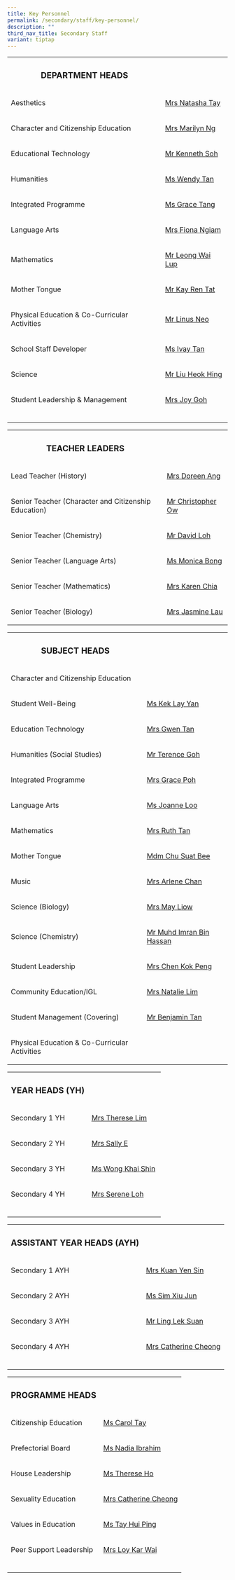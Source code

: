 ```yaml
---
title: Key Personnel
permalink: /secondary/staff/key-personnel/
description: ""
third_nav_title: Secondary Staff
variant: tiptap
---
```

<table style="minWidth: 50px">
<colgroup>
<col>
<col>
</colgroup>
<tbody>
<tr>
<th rowspan="1" colspan="1">
<h3>DEPARTMENT HEADS</h3>
</th>
<th rowspan="1" colspan="1">
<p></p>
</th>
</tr>
<tr>
<td rowspan="1" colspan="1">
<p>Aesthetics</p>
</td>
<td rowspan="1" colspan="1">
<p><a href="mailto:sophia_natasha_wei_junhao@schools.gov.sg" rel="noopener noreferrer nofollow" target="_blank">Mrs Natasha Tay</a>
</p>
</td>
</tr>
<tr>
<td rowspan="1" colspan="1">
<p>Character and Citizenship Education</p>
</td>
<td rowspan="1" colspan="1">
<p><a href="mailto:lau_lilin_marilyn@schools.gov.sg" rel="noopener noreferrer nofollow" target="_blank">Mrs Marilyn Ng</a>
</p>
</td>
</tr>
<tr>
<td rowspan="1" colspan="1">
<p>Educational Technology</p>
</td>
<td rowspan="1" colspan="1">
<p><a href="mailto:soh_chen_wai_kenneth@schools.gov.sg" rel="noopener noreferrer nofollow" target="_blank">Mr Kenneth Soh</a>
</p>
</td>
</tr>
<tr>
<td rowspan="1" colspan="1">
<p>Humanities</p>
</td>
<td rowspan="1" colspan="1">
<p><a href="mailto:wendy_li-_jin_tan@schools.gov.sg" rel="noopener noreferrer nofollow" target="_blank">Ms Wendy Tan</a>
</p>
</td>
</tr>
<tr>
<td rowspan="1" colspan="1">
<p>Integrated Programme</p>
</td>
<td rowspan="1" colspan="1">
<p><a href="mailto:tang_lyn_lyn@schools.gov.sg" rel="noopener noreferrer nofollow" target="_blank">Ms Grace Tang</a>
</p>
</td>
</tr>
<tr>
<td rowspan="1" colspan="1">
<p>Language Arts</p>
</td>
<td rowspan="1" colspan="1">
<p><a href="mailto:fiona_ngiam@schools.gov.sg" rel="noopener noreferrer nofollow" target="_blank">Mrs Fiona Ngiam</a>
</p>
</td>
</tr>
<tr>
<td rowspan="1" colspan="1">
<p>Mathematics</p>
</td>
<td rowspan="1" colspan="1">
<p><a href="mailto:leong_wai_lup@schools.gov.sg" rel="noopener noreferrer nofollow" target="_blank">Mr Leong Wai Lup</a>
</p>
</td>
</tr>
<tr>
<td rowspan="1" colspan="1">
<p>Mother Tongue</p>
</td>
<td rowspan="1" colspan="1">
<p><a href="mailto:kay_ren_tat@schools.gov.sg" rel="noopener noreferrer nofollow" target="_blank">Mr Kay Ren Tat</a>
</p>
</td>
</tr>
<tr>
<td rowspan="1" colspan="1">
<p>Physical Education &amp; Co-Curricular Activities</p>
</td>
<td rowspan="1" colspan="1">
<p><a href="mailto:neo_chow_ming_linus@schools.gov.sg" rel="noopener noreferrer nofollow" target="_blank">Mr Linus Neo</a>
</p>
</td>
</tr>
<tr>
<td rowspan="1" colspan="1">
<p>School Staff Developer</p>
</td>
<td rowspan="1" colspan="1">
<p><a href="mailto:tan_sin_yee_ivay@schools.gov.sg" rel="noopener noreferrer nofollow" target="_blank">Ms Ivay Tan</a>
</p>
</td>
</tr>
<tr>
<td rowspan="1" colspan="1">
<p>Science</p>
</td>
<td rowspan="1" colspan="1">
<p><a href="mailto:liu_heok_hing@schools.gov.sg" rel="noopener noreferrer nofollow" target="_blank">Mr Liu Heok Hing</a>
</p>
</td>
</tr>
<tr>
<td rowspan="1" colspan="1">
<p>Student Leadership &amp; Management</p>
</td>
<td rowspan="1" colspan="1">
<p><a href="mailto:joy_sim@schools.gov.sg" rel="noopener noreferrer nofollow" target="_blank">Mrs Joy Goh</a>
</p>
</td>
</tr>
<tr>
<td rowspan="1" colspan="1">
<p></p>
</td>
<td rowspan="1" colspan="1">
<p></p>
</td>
</tr>
</tbody>
</table>
<table style="minWidth: 50px">
<colgroup>
<col>
<col>
</colgroup>
<tbody>
<tr>
<th rowspan="1" colspan="1">
<h3>TEACHER LEADERS</h3>
</th>
<th rowspan="1" colspan="1">
<p></p>
</th>
</tr>
<tr>
<td rowspan="1" colspan="1">
<p>Lead Teacher (History)</p>
</td>
<td rowspan="1" colspan="1">
<p><a href="mailto:lim_li_huang_doreen@schools.gov.sg" rel="noopener noreferrer nofollow" target="_blank">Mrs Doreen Ang</a>
</p>
</td>
</tr>
<tr>
<td rowspan="1" colspan="1">
<p>Senior Teacher (Character and Citizenship Education)</p>
</td>
<td rowspan="1" colspan="1">
<p><a href="mailto:ow_chee_keong_christopher@schools.gov.sg" rel="noopener noreferrer nofollow" target="_blank">Mr Christopher Ow</a>
</p>
</td>
</tr>
<tr>
<td rowspan="1" colspan="1">
<p>Senior Teacher (Chemistry)</p>
</td>
<td rowspan="1" colspan="1">
<p><a href="mailto:loh_jee_yong_david@schools.gov.sg" rel="noopener noreferrer nofollow" target="_blank">Mr David Loh</a>
</p>
</td>
</tr>
<tr>
<td rowspan="1" colspan="1">
<p>Senior Teacher (Language Arts)</p>
</td>
<td rowspan="1" colspan="1">
<p><a href="mailto:monica_bong@schools.gov.sg" rel="noopener noreferrer nofollow" target="_blank">Ms Monica Bong</a>
</p>
</td>
</tr>
<tr>
<td rowspan="1" colspan="1">
<p>Senior Teacher (Mathematics)</p>
</td>
<td rowspan="1" colspan="1">
<p><a href="mailto:low_geok_lin_karen@schools.gov.sg" rel="noopener noreferrer nofollow" target="_blank">Mrs Karen Chia</a>
</p>
</td>
</tr>
<tr>
<td rowspan="1" colspan="1">
<p>Senior Teacher (Biology)</p>
</td>
<td rowspan="1" colspan="1">
<p><a href="mailto:jasmine_goh@schools.gov.sg" rel="noopener noreferrer nofollow" target="_blank">Mrs Jasmine Lau</a>
</p>
</td>
</tr>
</tbody>
</table>
<table style="minWidth: 50px">
<colgroup>
<col>
<col>
</colgroup>
<tbody>
<tr>
<th rowspan="1" colspan="1">
<h3>SUBJECT HEADS</h3>
</th>
<th rowspan="1" colspan="1">
<p></p>
</th>
</tr>
<tr>
<td rowspan="1" colspan="1">
<p>Character and Citizenship Education</p>
</td>
<td rowspan="1" colspan="1">
<p></p>
</td>
</tr>
<tr>
<td rowspan="1" colspan="1">
<p>Student Well-Being</p>
</td>
<td rowspan="1" colspan="1">
<p><a href="mailto:kek_lay_yan@schools.gov.sg" rel="noopener noreferrer nofollow" target="_blank">Ms Kek Lay Yan</a>
</p>
</td>
</tr>
<tr>
<td rowspan="1" colspan="1">
<p>Education Technology</p>
</td>
<td rowspan="1" colspan="1">
<p><a href="mailto:gwen_tan@mgs.sch.edu.sg" rel="noopener noreferrer nofollow" target="_blank">Mrs Gwen Tan</a>
</p>
</td>
</tr>
<tr>
<td rowspan="1" colspan="1">
<p>Humanities (Social Studies)</p>
</td>
<td rowspan="1" colspan="1">
<p><a href="mailto:goh_keng_lee_terence@mgs.sch.edu.sg" rel="noopener noreferrer nofollow" target="_blank">Mr Terence Goh</a>
</p>
</td>
</tr>
<tr>
<td rowspan="1" colspan="1">
<p>Integrated Programme</p>
</td>
<td rowspan="1" colspan="1">
<p><a href="mailto:grace_poh@schools.gov.sg" rel="noopener noreferrer nofollow" target="_blank">Mrs Grace Poh</a>
</p>
</td>
</tr>
<tr>
<td rowspan="1" colspan="1">
<p>Language Arts</p>
</td>
<td rowspan="1" colspan="1">
<p><a href="jia_en_joanne_loo@schools.gov.sg" rel="noopener nofollow" target="_blank">Ms Joanne Loo</a>
</p>
</td>
</tr>
<tr>
<td rowspan="1" colspan="1">
<p>Mathematics</p>
</td>
<td rowspan="1" colspan="1">
<p><a href="mailto:ruth_tan@schools.gov.sg" rel="noopener noreferrer nofollow" target="_blank">Mrs Ruth Tan</a>
</p>
</td>
</tr>
<tr>
<td rowspan="1" colspan="1">
<p>Mother Tongue</p>
</td>
<td rowspan="1" colspan="1">
<p><a href="mailto:chu_suat_bee@schools.gov.sg" rel="noopener noreferrer nofollow" target="_blank">Mdm Chu Suat Bee</a>
</p>
</td>
</tr>
<tr>
<td rowspan="1" colspan="1">
<p>Music</p>
</td>
<td rowspan="1" colspan="1">
<p><a href="mailto:low_siew_kheng_arlene@schools.gov.sg" rel="noopener noreferrer nofollow" target="_blank">Mrs Arlene Chan</a>
</p>
</td>
</tr>
<tr>
<td rowspan="1" colspan="1">
<p>Science (Biology)</p>
</td>
<td rowspan="1" colspan="1">
<p><a href="mailto:phua_poh_eng@schools.gov.sg" rel="noopener noreferrer nofollow" target="_blank">Mrs May Liow</a>
</p>
</td>
</tr>
<tr>
<td rowspan="1" colspan="1">
<p>Science (Chemistry)</p>
</td>
<td rowspan="1" colspan="1">
<p><a href="mailto:muhammad_Imran_a@schools.gov.sg" rel="noopener noreferrer nofollow" target="_blank">Mr Muhd Imran Bin Hassan</a>
</p>
</td>
</tr>
<tr>
<td rowspan="1" colspan="1">
<p>Student Leadership</p>
</td>
<td rowspan="1" colspan="1">
<p><a href="mailto:chen_kok_peng@schools.gov.sg" rel="noopener noreferrer nofollow" target="_blank">Mrs Chen Kok Peng</a>
</p>
</td>
</tr>
<tr>
<td rowspan="1" colspan="1">
<p>Community Education/IGL</p>
</td>
<td rowspan="1" colspan="1">
<p><a href="mailto:natalie_chew@schools.gov.sg" rel="noopener noreferrer nofollow" target="_blank">Mrs Natalie Lim</a>
</p>
</td>
</tr>
<tr>
<td rowspan="1" colspan="1">
<p>Student Management (Covering)</p>
</td>
<td rowspan="1" colspan="1">
<p><a href="mailto:benjamin_tan_wei-yang@schools.gov.sg" rel="noopener noreferrer nofollow" target="_blank">Mr Benjamin Tan</a>
</p>
</td>
</tr>
<tr>
<td rowspan="1" colspan="1">
<p>Physical Education &amp; Co-Curricular Activities</p>
</td>
<td rowspan="1" colspan="1">
<p></p>
</td>
</tr>
</tbody>
</table>
<table style="minWidth: 50px">
<colgroup>
<col>
<col>
</colgroup>
<tbody>
<tr>
<th rowspan="1" colspan="1">
<h3>YEAR HEADS (YH)</h3>
</th>
<th rowspan="1" colspan="1">
<p></p>
</th>
</tr>
<tr>
<td rowspan="1" colspan="1">
<p>Secondary 1 YH</p>
</td>
<td rowspan="1" colspan="1">
<p><a href="mailto:therese_vinnie_tan@schools.gov.sg" rel="noopener noreferrer nofollow" target=""><u>Mrs Therese Lim</u></a>
</p>
</td>
</tr>
<tr>
<td rowspan="1" colspan="1">
<p>Secondary 2 YH</p>
</td>
<td rowspan="1" colspan="1">
<p><a href="mailto:pang_sally@schools.gov.sg" rel="noopener noreferrer nofollow" target="_blank">Mrs Sally E</a>
</p>
</td>
</tr>
<tr>
<td rowspan="1" colspan="1">
<p>Secondary 3 YH</p>
</td>
<td rowspan="1" colspan="1">
<p><a href="mailto:wong_khai_shin@schools.gov.sg" rel="noopener noreferrer nofollow" target="_blank">Ms Wong Khai Shin</a>&nbsp;</p>
</td>
</tr>
<tr>
<td rowspan="1" colspan="1">
<p>Secondary 4 YH</p>
</td>
<td rowspan="1" colspan="1">
<p><a href="mailto:boo_serene@schools.gov.sg" rel="noopener noreferrer nofollow" target="_blank">Mrs Serene Loh</a>&nbsp;</p>
</td>
</tr>
<tr>
<td rowspan="1" colspan="1">
<p></p>
</td>
<td rowspan="1" colspan="1">
<p></p>
</td>
</tr>
</tbody>
</table>
<table style="minWidth: 50px">
<colgroup>
<col>
<col>
</colgroup>
<tbody>
<tr>
<th rowspan="1" colspan="1">
<h3>ASSISTANT YEAR HEADS (AYH)</h3>
</th>
<th rowspan="1" colspan="1">
<p></p>
</th>
</tr>
<tr>
<td rowspan="1" colspan="1">
<p>Secondary 1 AYH</p>
</td>
<td rowspan="1" colspan="1">
<p><a href="mailto:kuan_yen_sin@schools.gov.sg" rel="noopener noreferrer nofollow" target="_blank">Mrs Kuan Yen Sin</a>
</p>
</td>
</tr>
<tr>
<td rowspan="1" colspan="1">
<p>Secondary 2 AYH</p>
</td>
<td rowspan="1" colspan="1">
<p><a href="mailto:sim_xiu_jun@schools.gov.sg" rel="noopener noreferrer nofollow" target="_blank">Ms Sim Xiu Jun</a>
</p>
</td>
</tr>
<tr>
<td rowspan="1" colspan="1">
<p>Secondary 3 AYH</p>
</td>
<td rowspan="1" colspan="1">
<p><a href="mailto:ling_lek_suan@schools.gov.sg" rel="noopener noreferrer nofollow" target="_blank">Mr Ling Lek Suan</a>
</p>
</td>
</tr>
<tr>
<td rowspan="1" colspan="1">
<p>Secondary 4 AYH</p>
</td>
<td rowspan="1" colspan="1">
<p><a href="mailto:catherine_cheong@schools.gov.sg" rel="noopener noreferrer nofollow" target="_blank">Mrs Catherine Cheong</a>
</p>
</td>
</tr>
<tr>
<td rowspan="1" colspan="1">
<p></p>
</td>
<td rowspan="1" colspan="1">
<p></p>
</td>
</tr>
</tbody>
</table>
<table style="minWidth: 50px">
<colgroup>
<col>
<col>
</colgroup>
<tbody>
<tr>
<th rowspan="1" colspan="1">
<h3>PROGRAMME HEADS</h3>
</th>
<th rowspan="1" colspan="1">
<p></p>
</th>
</tr>
<tr>
<td rowspan="1" colspan="1">
<p>Citizenship Education</p>
</td>
<td rowspan="1" colspan="1">
<p><a href="mailto:carol_tay_dan_guey@schools.gov.sg" rel="noopener noreferrer nofollow" target="_blank">Ms Carol Tay</a>
</p>
</td>
</tr>
<tr>
<td rowspan="1" colspan="1">
<p>Prefectorial Board</p>
</td>
<td rowspan="1" colspan="1">
<p><a href="mailto:nadia_dahak_ibrahim@schools.gov.sg" rel="noopener noreferrer nofollow" target="_blank">Ms Nadia Ibrahim</a>
</p>
</td>
</tr>
<tr>
<td rowspan="1" colspan="1">
<p>House Leadership</p>
</td>
<td rowspan="1" colspan="1">
<p><a href="mailto:ho_wen_si_therese@schools.gov.sg" rel="noopener noreferrer nofollow" target="_blank">Ms Therese Ho</a>
</p>
</td>
</tr>
<tr>
<td rowspan="1" colspan="1">
<p>Sexuality Education</p>
</td>
<td rowspan="1" colspan="1">
<p><a href="mailto:catherine_cheong@schools.gov.sg" rel="noopener noreferrer nofollow" target="_blank">Mrs Catherine Cheong</a>
</p>
</td>
</tr>
<tr>
<td rowspan="1" colspan="1">
<p>Values in Education</p>
</td>
<td rowspan="1" colspan="1">
<p><a href="mailto:tay_hui_ping@schools.gov.sg" rel="noopener noreferrer nofollow" target="_blank">Ms Tay Hui Ping</a>
</p>
</td>
</tr>
<tr>
<td rowspan="1" colspan="1">
<p>Peer Support Leadership</p>
</td>
<td rowspan="1" colspan="1">
<p><a href="mailto:loy_kar_wai@schools.gov.sg" rel="noopener noreferrer nofollow" target="_blank">Mrs Loy Kar Wai</a>
</p>
</td>
</tr>
<tr>
<td rowspan="1" colspan="1">
<p></p>
</td>
<td rowspan="1" colspan="1">
<p></p>
</td>
</tr>
</tbody>
</table>
<p></p>